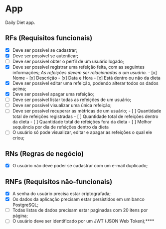 # App

Daily Diet app.

## RFs (Requisitos funcionais)
- [x] Deve ser possível se cadastrar;
- [x] Deve ser possível se autenticar;
- [ ] Deve ser possível obter o perfil de um usuário logado;
- [x] Deve ser possível registrar uma refeição feita, com as seguintes informações;
      *As refeições devem ser relacionadas a um usuário.*
      - [x] Nome
      - [x] Descrição
      - [x] Data e Hora
      - [x] Está dentro ou não da dieta
- [x] Deve ser possível editar uma refeição, podendo alterar todos os dados acima;
- [x] Deve ser possível apagar uma refeição;
- [ ] Deve ser possível listar todas as refeições de um usuário;
- [ ] Deve ser possível visualizar uma única refeição;
- [ ] Deve ser possível recuperar as métricas de um usuário;
      - [ ] Quantidade total de refeições registradas
      - [ ] Quantidade total de refeições dentro da dieta
      - [ ] Quantidade total de refeições fora da dieta
      - [ ] Melhor sequência por dia de refeições dentro da dieta
- [ ] O usuário só pode visualizar, editar e apagar as refeições o qual ele criou;

## RNs (Regras de negócio)

- [x] O usuário não deve poder se cadastrar com um e-mail duplicado;

## RNFs (Requisitos não-funcionais)
- [x] A senha do usuário precisa estar criptografada;
- [x] Os dados da aplicação precisam estar persistidos em um banco PostgreSQL;
- [ ] Todas listas de dados precisam estar paginadas com 20 itens por página;
- [ ] O usuário deve ser identificado por um JWT (JSON Web Token);****
